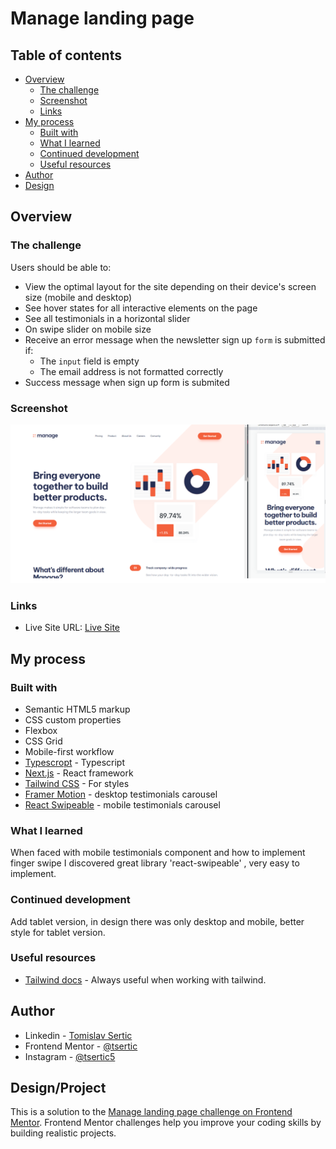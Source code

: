 # Manage landing page

## Table of contents

- [Overview](#overview)
  - [The challenge](#the-challenge)
  - [Screenshot](#screenshot)
  - [Links](#links)
- [My process](#my-process)
  - [Built with](#built-with)
  - [What I learned](#what-i-learned)
  - [Continued development](#continued-development)
  - [Useful resources](#useful-resources)
- [Author](#author)
- [Design](#design/project)

## Overview

### The challenge

Users should be able to:

- View the optimal layout for the site depending on their device's screen size (mobile and desktop)
- See hover states for all interactive elements on the page
- See all testimonials in a horizontal slider
- On swipe slider on mobile size
- Receive an error message when the newsletter sign up `form` is submitted if:
  - The `input` field is empty
  - The email address is not formatted correctly
- Success message when sign up form is submited

### Screenshot

![](./screenshot.png)

### Links

- Live Site URL: [Live Site](https://manage-landing-page-seven-theta.vercel.app/)

## My process

### Built with

- Semantic HTML5 markup
- CSS custom properties
- Flexbox
- CSS Grid
- Mobile-first workflow
- [Typescropt](https://www.typescriptlang.org/) - Typescript
- [Next.js](https://nextjs.org/) - React framework
- [Tailwind CSS](https://tailwindcss.com/) - For styles
- [Framer Motion](https://www.framer.com/motion/) - desktop testimonials carousel
- [React Swipeable](https://www.npmjs.com/package/react-swipeable) - mobile testimonials carousel

### What I learned

When faced with mobile testimonials component and how to implement finger swipe I discovered great library 'react-swipeable' , very easy to implement.

### Continued development

Add tablet version, in design there was only desktop and mobile, better style for tablet version.

### Useful resources

- [Tailwind docs](https://tailwindcss.com/docs/) - Always useful when working with tailwind.

## Author

- Linkedin - [Tomislav Sertic](https://www.linkedin.com/in/tomislav-serti%C4%87-85a0941a3/)
- Frontend Mentor - [@tsertic](https://www.frontendmentor.io/profile/tsertic)
- Instagram - [@tsertic5](https://www.instagram.com/tsertic5/)

## Design/Project

This is a solution to the [Manage landing page challenge on Frontend Mentor](https://www.frontendmentor.io/challenges/manage-landing-page-SLXqC6P5). Frontend Mentor challenges help you improve your coding skills by building realistic projects.
